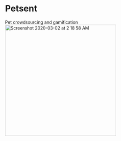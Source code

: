 # Petsent
Pet crowdsourcing and gamification
<img width="362" alt="Screenshot 2020-03-02 at 2 18 58 AM" src="https://user-images.githubusercontent.com/57819870/75653780-3a05da80-5c2c-11ea-89ee-9aeb456ff6a9.png">
